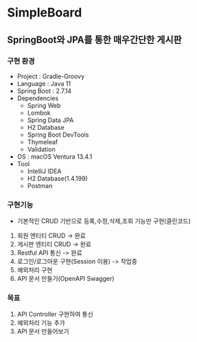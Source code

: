 # SimpleBoard
## SpringBoot와 JPA를 통한 매우간단한 게시판

### 구현 환경
- Project : Gradle-Groovy
- Language : Java 11
- Spring Boot : 2.7.14
- Dependencies
  - Spring Web
  - Lombok
  - Spring Data JPA
  - H2 Database
  - Spring Boot DevTools
  - Thymeleaf
  - Validation
- OS : macOS Ventura 13.4.1
- Tool
  - IntelliJ IDEA
  - H2 Database(1.4.199)
  - Postman

### 구현기능 
- 기본적인 CRUD 기반으로 등록,수정,삭제,조회 기능만 구현(클린코드)
1. 회원 엔티티 CRUD -> 완료
2. 게시판 엔티티 CRUD -> 완료
3. Restful API 통신 -> 완료
4. 로그인/로그아운 구현(Session 이용) -> 작업중
5. 예외처리 구현
6. API 문서 만들기(OpenAPI Swagger)

### 목표
1. API Controller 구현하여 통신
2. 예외처리 기능 추가
3. API 문서 만들어보기
